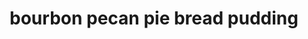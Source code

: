 ---
id: 5d9771ca37df0800140f15e0
servings: 8
notes:
directions: 'i mix mine in the mornings
 let sit until i finish dinner and pop it in the oven before we sit down to eat : )
in a large mixing bowl add eggs and slightly beat.
add everything but the bread and pecans. mix well until it is combined really good.
fold in bread and half the pecans.
let sit at room temperature for 1 hour mixing every so often to coat bread well. cover and refrigerate until you are ready to bake. this recipe is best if left to sit for 6-8 hours or overnight. it gives the bread plenty of time to soak everything up!
preheat oven to 350 degrees. prepare a 9x13 baking dish with butter or cooking spray. (i use a little smaller size because i like a thicker bread pudding.) use whatever size you want : )
pour everything into your prepared baking dish.
top with remaining pecans.
pop in the oven and bake for 60 minutes.

rum sauce:  while bread pudding is baking
 in a saucepan melt stick of butter.
add sugar
 dark rum or bourbon
 and water. mix well and simmer for 10 minutes stirring occasionally. turn stove eye off and let sit to keep warm until bread pudding is finished.
remove from oven.
while still hot
 pour half the rum sauce over the top. letting it get down between the pudding and sides of baking dish.
let sit for 15 minutes and pour more sauce over it. you judge how much of the sauce you want - some or all it is up to you. i use it all
 lol.
enjoy! i like mine warm with vanilla ice cream and hubby eats his with fresh whipped topping.
'
ingredients: '6 large eggs beaten
1 c light karo syrup
1 c heavy cream
1/2 c butter
 melted
2 tsp vanilla extract
1 c sugar
1/4 c dark rum or bourbon
8 c cubed bread (use a hearty or heavy bread) does not have to be stale or toasted
1 c chopped or halved pecans divided

rum sauce
1 stick butter
1 c sugar
1/4 c dark rum or bourbon
1/4 c water (if you want a heavy rum or bourbon flavor omit water and use liquor in its place'
rating: 5
ease: easy
img:
category: dessert
href: 'https: //www.justapinch.com/recipes/dessert/cake/drunk-pecan-pie-bread-pudding.html'
totalTime: 1 hour 20 minutes
cookTime: 1 hour
prepTime: 20 minutes
title: bourbon pecan pie bread pudding
slug: bourbon-pecan-pie-bread-pudding
---
